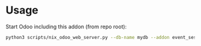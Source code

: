 # Usage

Start Odoo including this addon (from repo root):

```bash
python3 scripts/nix_odoo_web_server.py --db-name mydb --addon event_session
```

